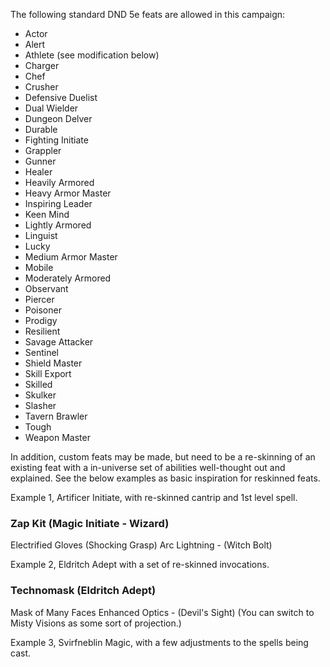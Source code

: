 
The following standard DND 5e feats are allowed in this campaign:

* Actor
* Alert
* Athlete (see modification below)
* Charger
* Chef
* Crusher
* Defensive Duelist
* Dual Wielder
* Dungeon Delver
* Durable
* Fighting Initiate
* Grappler
* Gunner
* Healer
* Heavily Armored
* Heavy Armor Master
* Inspiring Leader
* Keen Mind
* Lightly Armored
* Linguist
* Lucky
* Medium Armor Master
* Mobile
* Moderately Armored
* Observant
* Piercer
* Poisoner
* Prodigy
* Resilient
* Savage Attacker
* Sentinel
* Shield Master
* Skill Export
* Skilled
* Skulker
* Slasher
* Tavern Brawler
* Tough
* Weapon Master

In addition, custom feats may be made, but need to be a re-skinning of an existing feat with a in-universe set of abilities well-thought out and explained. See the below examples as basic inspiration for reskinned feats.

Example 1, Artificer Initiate, with re-skinned cantrip and 1st level spell.

### Zap Kit (Magic Initiate - Wizard)
Electrified Gloves (Shocking Grasp)
Arc Lightning - (Witch Bolt)

Example 2, Eldritch Adept with a set of re-skinned invocations.

### Technomask (Eldritch Adept)
Mask of Many Faces
Enhanced Optics - (Devil's Sight)
(You can switch to Misty Visions as some sort of projection.)

Example 3, Svirfneblin Magic, with a few adjustments to the spells being cast.
